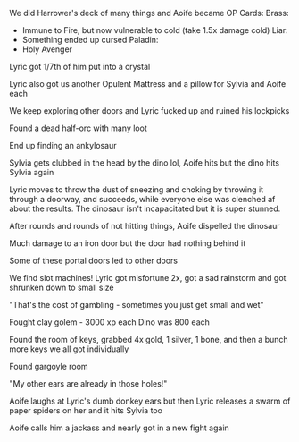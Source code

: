 We did Harrower's deck of many things and Aoife became OP
Cards: 
Brass:
- Immune to Fire, but now vulnerable to cold (take 1.5x damage cold)
Liar:
- Something ended up cursed
Paladin:
- Holy Avenger

Lyric got 1/7th of him put into a crystal

Lyric also got us another Opulent Mattress and a pillow for Sylvia and Aoife each

We keep exploring other doors and Lyric fucked up and ruined his lockpicks

Found a dead half-orc with many loot

End up finding an ankylosaur

Sylvia gets clubbed in the head by the dino lol, Aoife hits but the dino hits Sylvia again

Lyric moves to throw the dust of sneezing and choking by throwing it through a doorway, and succeeds, while everyone else was clenched af about the results. The dinosaur isn't incapacitated but it is super stunned.

After rounds and rounds of not hitting things, Aoife dispelled the dinosaur

Much damage to an iron door but the door had nothing behind it

Some of these portal doors led to other doors

We find slot machines! Lyric got misfortune 2x, got a sad rainstorm and got shrunken down to small size

"That's the cost of gambling - sometimes you just get small and wet"

Fought clay golem - 3000 xp each
Dino was 800 each

Found the room of keys, grabbed 4x gold, 1 silver, 1 bone, and then a bunch more keys we all got individually

Found gargoyle room

"My other ears are already in those holes!"

Aoife laughs at Lyric's dumb donkey ears but then Lyric releases a swarm of paper spiders on her and it hits Sylvia too

Aoife calls him a jackass and nearly got in a new fight again

